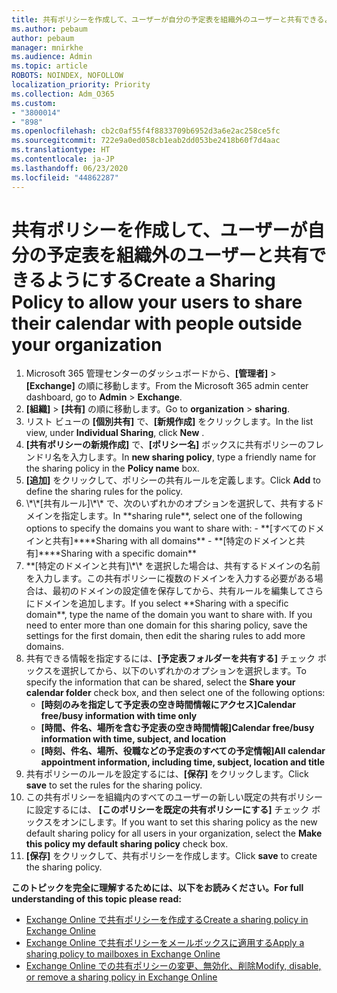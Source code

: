 ```yaml
---
title: 共有ポリシーを作成して、ユーザーが自分の予定表を組織外のユーザーと共有できるようにする
ms.author: pebaum
author: pebaum
manager: mnirkhe
ms.audience: Admin
ms.topic: article
ROBOTS: NOINDEX, NOFOLLOW
localization_priority: Priority
ms.collection: Adm_O365
ms.custom:
- "3800014"
- "898"
ms.openlocfilehash: cb2c0af55f4f8833709b6952d3a6e2ac258ce5fc
ms.sourcegitcommit: 722e9a0ed058cb1eab2dd053be2418b60f7d4aac
ms.translationtype: HT
ms.contentlocale: ja-JP
ms.lasthandoff: 06/23/2020
ms.locfileid: "44862287"
---
```

# <a name="create-a-sharing-policy-to-allow-your-users-to-share-their-calendar-with-people-outside-your-organization"></a><span data-ttu-id="36735-102">共有ポリシーを作成して、ユーザーが自分の予定表を組織外のユーザーと共有できるようにする</span><span class="sxs-lookup"><span data-stu-id="36735-102">Create a Sharing Policy to allow your users to share their calendar with people outside your organization</span></span>

1. <span data-ttu-id="36735-103">Microsoft 365 管理センターのダッシュボードから、**[管理者]** > **[Exchange]** の順に移動します。</span><span class="sxs-lookup"><span data-stu-id="36735-103">From the Microsoft 365 admin center dashboard, go to **Admin** > **Exchange**.</span></span>
2. <span data-ttu-id="36735-104">**[組織]** > **[共有]** の順に移動します。</span><span class="sxs-lookup"><span data-stu-id="36735-104">Go to **organization** > **sharing**.</span></span>
3. <span data-ttu-id="36735-105">リスト ビューの **[個別共有]** で、**[新規作成]** をクリックします。</span><span class="sxs-lookup"><span data-stu-id="36735-105">In the list view, under **Individual Sharing**, click **New** .</span></span>
4. <span data-ttu-id="36735-106">**[共有ポリシーの新規作成]** で、**[ポリシー名]** ボックスに共有ポリシーのフレンドリ名を入力します。</span><span class="sxs-lookup"><span data-stu-id="36735-106">In **new sharing policy**, type a friendly name for the sharing policy in the **Policy name** box.</span></span>
5. <span data-ttu-id="36735-107">**[追加]** をクリックして、ポリシーの共有ルールを定義します。</span><span class="sxs-lookup"><span data-stu-id="36735-107">Click **Add**  to define the sharing rules for the policy.</span></span>
6. <span data-ttu-id="36735-108">
            \*\*[共有ルール]\*\* で、次のいずれかのオプションを選択して、共有するドメインを指定します。</span><span class="sxs-lookup"><span data-stu-id="36735-108">In **sharing rule**, select one of the following options to specify the domains you want to share with:</span></span>
    - <span data-ttu-id="36735-109">**[すべてのドメインと共有]**</span><span class="sxs-lookup"><span data-stu-id="36735-109">**Sharing with all domains**</span></span>
    - <span data-ttu-id="36735-110">**[特定のドメインと共有]**</span><span class="sxs-lookup"><span data-stu-id="36735-110">**Sharing with a specific domain**</span></span>
8. <span data-ttu-id="36735-p101">
            **[特定のドメインと共有]\*\* を選択した場合は、共有するドメインの名前を入力します。この共有ポリシーに複数のドメインを入力する必要がある場合は、最初のドメインの設定値を保存してから、共有ルールを編集してさらにドメインを追加します。</span><span class="sxs-lookup"><span data-stu-id="36735-p101">If you select **Sharing with a specific domain**, type the name of the domain you want to share with. If you need to enter more than one domain for this sharing policy, save the settings for the first domain, then edit the sharing rules to add more domains.</span></span>
9. <span data-ttu-id="36735-113">共有できる情報を指定するには、**[予定表フォルダーを共有する]** チェック ボックスを選択してから、以下のいずれかのオプションを選択します。</span><span class="sxs-lookup"><span data-stu-id="36735-113">To specify the information that can be shared, select the **Share your calendar folder** check box, and then select one of the following options:</span></span>
    - <span data-ttu-id="36735-114">**[時刻のみを指定して予定表の空き時間情報にアクセス]**</span><span class="sxs-lookup"><span data-stu-id="36735-114">**Calendar free/busy information with time only**</span></span>
    - <span data-ttu-id="36735-115">**[時間、件名、場所を含む予定表の空き時間情報]**</span><span class="sxs-lookup"><span data-stu-id="36735-115">**Calendar free/busy information with time, subject, and location**</span></span>
    - <span data-ttu-id="36735-116">**[時刻、件名、場所、役職などの予定表のすべての予定情報]**</span><span class="sxs-lookup"><span data-stu-id="36735-116">**All calendar appointment information, including time, subject, location and title**</span></span>
11. <span data-ttu-id="36735-117">共有ポリシーのルールを設定するには、**[保存]** をクリックします。</span><span class="sxs-lookup"><span data-stu-id="36735-117">Click **save** to set the rules for the sharing policy.</span></span>
12. <span data-ttu-id="36735-118">この共有ポリシーを組織内のすべてのユーザーの新しい既定の共有ポリシーに設定するには、 **[このポリシーを既定の共有ポリシーにする]** チェック ボックスをオンにします。</span><span class="sxs-lookup"><span data-stu-id="36735-118">If you want to set this sharing policy as the new default sharing policy for all users in your organization, select the **Make this policy my default sharing policy** check box.</span></span>
13. <span data-ttu-id="36735-119">**[保存]** をクリックして、共有ポリシーを作成します。</span><span class="sxs-lookup"><span data-stu-id="36735-119">Click **save** to create the sharing policy.</span></span>  

<span data-ttu-id="36735-120">**このトピックを完全に理解するためには、以下をお読みください。**</span><span class="sxs-lookup"><span data-stu-id="36735-120">**For full understanding of this topic please read:**</span></span>

- [<span data-ttu-id="36735-121">Exchange Online で共有ポリシーを作成する</span><span class="sxs-lookup"><span data-stu-id="36735-121">Create a sharing policy in Exchange Online</span></span>](https://docs.microsoft.com/exchange/sharing/sharing-policies/create-a-sharing-policy)
- [<span data-ttu-id="36735-122">Exchange Online で共有ポリシーをメールボックスに適用する</span><span class="sxs-lookup"><span data-stu-id="36735-122">Apply a sharing policy to mailboxes in Exchange Online</span></span>](https://docs.microsoft.com/exchange/sharing/sharing-policies/apply-a-sharing-policy)
- [<span data-ttu-id="36735-123">Exchange Online での共有ポリシーの変更、無効化、削除</span><span class="sxs-lookup"><span data-stu-id="36735-123">Modify, disable, or remove a sharing policy in Exchange Online</span></span>](https://docs.microsoft.com/exchange/sharing/sharing-policies/modify-a-sharing-policy)